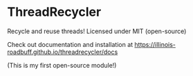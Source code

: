 # ThreadRecycler
Recycle and reuse threads!
Licensed under MIT (open-source)

Check out documentation and installation at
https://illinois-roadbuff.github.io/threadrecycler/docs

(This is my first open-source module!)

